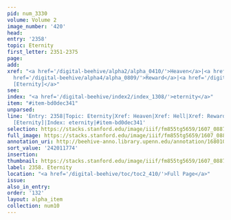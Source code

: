 ```yaml
---
pid: num_3330
volume: Volume 2
image_number: '420'
head:
entry: '2358'
topic: Eternity
first_letter: 2351-2375
page:
add:
xref: "<a href='/digital-beehive/alpha2/alpha_0410/'>Heaven</a>|<a href='/digital-beehive/alpha2/alpha_0413/'>Hell</a>|<a
  href='/digital-beehive/alpha4/alpha_0809/'>Reward</a>|<a href='/digital-beehive/num10/num_3459/'>4474
  [Eternity]</a>"
see:
index: "<a href='/digital-beehive/index2/index_1308/'>eternity</a>"
item: "#item-bd0dec341"
unparsed:
line: 'Entry: 2358|Topic: Eternity|Xref: Heaven|Xref: Hell|Xref: Reward|Xref: 4474
  [Eternity]|Index: eternity|#item-bd0dec341'
selection: https://stacks.stanford.edu/image/iiif/fm855tg5659/1607_0887/805,1774,2823,1224/full/0/default.jpg
full_image: https://stacks.stanford.edu/image/iiif/fm855tg5659/1607_0887/full/full/0/default.jpg
annotation_uri: http://beehive-anno.library.upenn.edu/annotation/1680104063874
sort_value: '242011774'
insertion:
thumbnail: https://stacks.stanford.edu/image/iiif/fm855tg5659/1607_0887/805,1774,600,180/250,/0/default.jpg
label: 2358. Eternity
location: "<a href='/digital-beehive/toc/toc2_410/'>Full Page</a>"
issue:
also_in_entry:
order: '132'
layout: alpha_item
collection: num10
---
```

